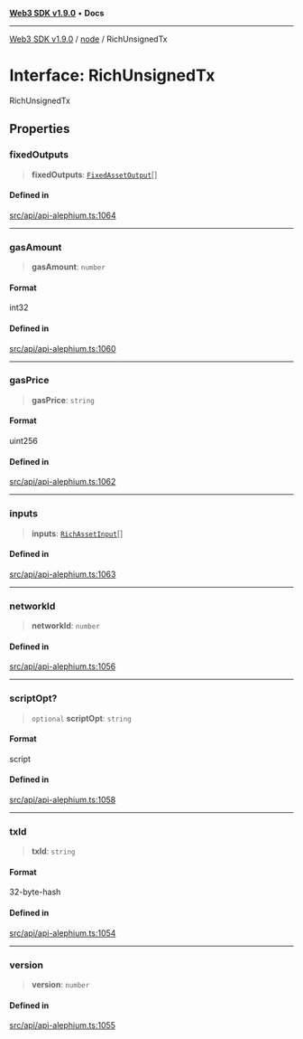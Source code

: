 [**Web3 SDK v1.9.0**](../../../README.md) • **Docs**

***

[Web3 SDK v1.9.0](../../../globals.md) / [node](../README.md) / RichUnsignedTx

# Interface: RichUnsignedTx

RichUnsignedTx

## Properties

### fixedOutputs

> **fixedOutputs**: [`FixedAssetOutput`](FixedAssetOutput.md)[]

#### Defined in

[src/api/api-alephium.ts:1064](https://github.com/Mystic-Nayy/alephium-web3/blob/c1afd789a197ce5fe21f08c2965942090157c33d/packages/web3/src/api/api-alephium.ts#L1064)

***

### gasAmount

> **gasAmount**: `number`

#### Format

int32

#### Defined in

[src/api/api-alephium.ts:1060](https://github.com/Mystic-Nayy/alephium-web3/blob/c1afd789a197ce5fe21f08c2965942090157c33d/packages/web3/src/api/api-alephium.ts#L1060)

***

### gasPrice

> **gasPrice**: `string`

#### Format

uint256

#### Defined in

[src/api/api-alephium.ts:1062](https://github.com/Mystic-Nayy/alephium-web3/blob/c1afd789a197ce5fe21f08c2965942090157c33d/packages/web3/src/api/api-alephium.ts#L1062)

***

### inputs

> **inputs**: [`RichAssetInput`](RichAssetInput.md)[]

#### Defined in

[src/api/api-alephium.ts:1063](https://github.com/Mystic-Nayy/alephium-web3/blob/c1afd789a197ce5fe21f08c2965942090157c33d/packages/web3/src/api/api-alephium.ts#L1063)

***

### networkId

> **networkId**: `number`

#### Defined in

[src/api/api-alephium.ts:1056](https://github.com/Mystic-Nayy/alephium-web3/blob/c1afd789a197ce5fe21f08c2965942090157c33d/packages/web3/src/api/api-alephium.ts#L1056)

***

### scriptOpt?

> `optional` **scriptOpt**: `string`

#### Format

script

#### Defined in

[src/api/api-alephium.ts:1058](https://github.com/Mystic-Nayy/alephium-web3/blob/c1afd789a197ce5fe21f08c2965942090157c33d/packages/web3/src/api/api-alephium.ts#L1058)

***

### txId

> **txId**: `string`

#### Format

32-byte-hash

#### Defined in

[src/api/api-alephium.ts:1054](https://github.com/Mystic-Nayy/alephium-web3/blob/c1afd789a197ce5fe21f08c2965942090157c33d/packages/web3/src/api/api-alephium.ts#L1054)

***

### version

> **version**: `number`

#### Defined in

[src/api/api-alephium.ts:1055](https://github.com/Mystic-Nayy/alephium-web3/blob/c1afd789a197ce5fe21f08c2965942090157c33d/packages/web3/src/api/api-alephium.ts#L1055)
